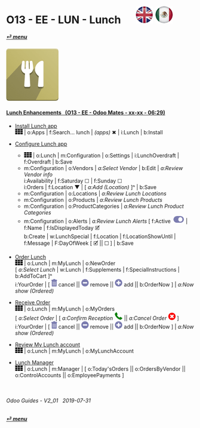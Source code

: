 # O13 - EE - LUN - Lunch &nbsp;&nbsp;&nbsp;&nbsp; [![en-uk](/doc/img/en-uk_flag_button_small.png)](/en-uk/o13/ee/lun/en-uk-o13-ee-lun-lunch-guides.md) [ ![es-mx](/doc/img/es-mx_flag_button_small.png)](/es-mx/o13/ee/lun/es-mx-o13-ee-lun-lunch-guides.md)
#### [_&#x23CE; menu_](/es-mx/o13/ee/es-mx-o13-ee-guides-menu.md)  
### ![lun](/doc/img/lunch.png)

#### [Lunch Enhancements&nbsp;&nbsp; (O13 - EE - Odoo Mates - xx-xx - 06:29)](https://youtube.com/embed/ka8Zj8XcXPg?autoplay=1&start=4&end=0&rel=0)<br>

- [Install Lunch app](https://youtube.com/embed/ka8Zj8XcXPg?autoplay=1&start=0&end=24s&rel=0)  
  ![apps](/doc/img/apps.png) | o:Apps | f:Search... lunch | _(apps)_ &#x2716; | i:Lunch | b:Install  

- [Configure Lunch app](https://youtube.com/embed/ka8Zj8XcXPg?autoplay=1&start=27s&end=2m23s&rel=0)  
  - ![apps](/doc/img/apps.png) | o:Lunch | m:Configuration | o:Settings | i:LunchOverdraft | f:Overdraft | b:Save  
  - m:Configuration | o:Vendors | _a:Select Vendor_ | b:Edit | _a:Review Vendor info_  
    i:Availability | f:Saturday &#x2610; | f:Sunday &#x2610;  
    i:Orders | f:Location &#x25BC; | \[ _a:Add (Location)_ ]&#x207F; | b:Save  
  - m:Configuration | o:Locations | _a:Review Lunch Locations_  
  - m:Configuration | o:Products | _a:Review Lunch Products_  
  - m:Configuration | o:ProductCategories | _a:Review Lunch Product Categories_  
  - m:Configuration | o:Alerts | _a:Review Lunch Alerts_
    \[ f:Active ![active](/doc/img/active.png) | f:Name | f:IsDisplayedToday &#x1F5F9;  
    b:Create | w:LunchSpecial | f:Location | f:LocationShowUntil | f:Message | F:DayOfWeek \[ &#x1F5F9;	|| &#x2610; ] | b:Save

- [Order Lunch](https://youtube.com/embed/ka8Zj8XcXPg?autoplay=1&start=3m21s&end=5m14s&rel=0)  
  ![apps](/doc/img/apps.png) | o:Lunch | m:MyLunch | o:NewOrder  
  \[ _a:Select Lunch_ | w:Lunch | f:Supplements | f:SpecialInstructions | b:AddToCart ]&#x207F;  
  i:YourOrder | \[ ![trashcan](/doc/img/trashcan.png) cancel || ![sub](/doc/img/button_sub.png) remove || ![add](/doc/img/button_add.png) add || b:OrderNow ] | _a:Now show (Ordered)_   
  
- [Receive Order](https://youtube.com/embed/ka8Zj8XcXPg?autoplay=1&start=5m15s&end=5m27s&rel=0)  
  ![apps](/doc/img/apps.png) | o:Lunch | m:MyLunch | o:MyOrders  
  \[ _a:Select Order_ | \[ _a:Confirm Reception_ ![phone_receiver](/doc/img/phone_receiver.png) || _a:Cancel Order_ ![cancel](/doc/img/cancel.png) ]  
  i:YourOrder | \[ ![trashcan](/doc/img/trashcan.png) cancel || ![sub](/doc/img/button_sub.png) remove || ![add](/doc/img/button_add.png) add || b:OrderNow ] | _a:Now show (Ordered)_  
  
- [Review My Lunch account](https://youtube.com/embed/ka8Zj8XcXPg?autoplay=1&start=5m15s&end=5m34s&rel=0)  
  ![apps](/doc/img/apps.png) | o:Lunch | m:MyLunch | o:MyLunchAccount

- [Lunch Manager](https://youtube.com/embed/ka8Zj8XcXPg?autoplay=1&start=5m38s&end=6m02s&rel=0)  
  ![apps](/doc/img/apps.png) | o:Lunch | m:Manager | \[ o:Today'sOrders || o:OrdersByVendor || o:ControlAccounts || o:EmployeePayments ]
  
<br>
	
###### Odoo Guides - V2_01 &nbsp; 2019-07-31  
**[_&#x23CE; menu_](/es-mx/o13/ee/es-mx-o13-ee-guides-menu.md)**  
